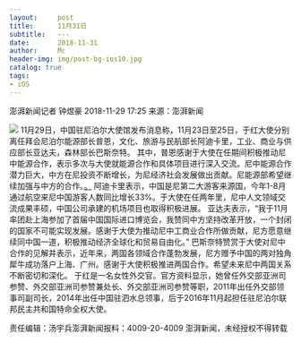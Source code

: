 ```yaml
---
layout:     post
title:      11月31日
subtitle:   ---
date:       2018-11-31
author:     Mc
header-img: img/post-bg-ios10.jpg
catalog: true
tags:
- iOS
---
```


澎湃新闻记者 钟煜豪
2018-11-29 17:25 来源：澎湃新闻 

![](http://image.thepaper.cn/www/image/12/709/251.jpg)
11月29日，中国驻尼泊尔大使馆发布消息称，11月23日至25日，于红大使分别离任拜会尼泊尔能源部长普恩，文化、旅游与民航部长阿迪卡里，工业、商业与供应部长亚达夫，森林部长巴斯奈特。
其中，普恩感谢于大使在任期间积极推动尼中能源合作，表示多次与大使就能源合作和具体项目进行深入交流。尼中能源合作潜力巨大，中方在尼投资不断增长，为尼经济社会发展做出贡献。尼能源部希望继续加强与中方的合作。[。](https://www.thepaper.cn/newsDetail_forward_2685807 "。")
阿迪卡里表示，中国是尼第二大游客来源国，今年1-8月通过航空来尼中国游客人数同比增长33%。于大使在任两年里，尼中人文领域交流成果丰硕，中国公司承建的机场项目也取得积极进展。
亚达夫表示，“我于11月率团赴上海参加了首届中国国际进口博览会，我赞同中方坚持改革开放，一个封闭的国家不可能实现发展。感谢于大使为推动尼中工商业合作所做贡献，尼方愿意继续同中国一道，积极推动经济全球化和贸易自由化。”
巴斯奈特赞赏于大使对尼中合作的见解并表示，近年来，两国各领域合作蓬勃发展，尼方赠予中国的两对独角犀牛成功落户上海、广州。感谢于大使积极推进两国合作。希望未来尼中两国关系不断密切和深化。
于红是一名女性外交官。官方资料显示，她曾任外交部亚洲司参赞、外交部亚洲司参赞兼处长、外交部亚洲司参赞等职，2011年出任外交部领事司副司长，2014年出任中国驻泗水总领事，后于2016年11月起担任驻尼泊尔联邦民主共和国特命全权大使。

责任编辑：汤宇兵澎湃新闻报料：4009-20-4009   澎湃新闻，未经授权不得转载
